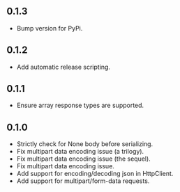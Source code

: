 ## 0.1.3
* Bump version for PyPi.

## 0.1.2
* Add automatic release scripting.

## 0.1.1
* Ensure array response types are supported.

## 0.1.0
* Strictly check for None body before serializing.
* Fix multipart data encoding issue (a trilogy).
* Fix multipart data encoding issue (the sequel).
* Fix multipart data encoding issue.
* Add support for encoding/decoding json in HttpClient.
* Add support for multipart/form-data requests.

